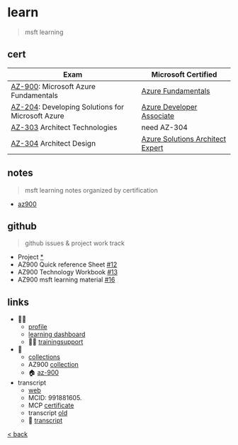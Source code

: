 # learn

> msft learning

## cert

Exam | Microsoft Certified
---|---
[AZ-900](https://docs.microsoft.com/en-gb/learn/certifications/exams/az-900): Microsoft Azure Fundamentals | [Azure Fundamentals](https://docs.microsoft.com/en-us/learn/certifications/azure-fundamentals/)
[AZ-204](https://docs.microsoft.com/en-us/learn/certifications/exams/az-204): Developing Solutions for Microsoft Azure | [Azure Developer Associate](https://docs.microsoft.com/en-us/learn/certifications/azure-developer/)
[AZ-303](https://docs.microsoft.com/en-us/learn/certifications/exams/az-303) Architect Technologies | need AZ-304
[AZ-304](https://docs.microsoft.com/en-us/learn/certifications/exams/az-304) Architect Design | [Azure Solutions Architect Expert](https://docs.microsoft.com/en-us/learn/certifications/azure-solutions-architect/)

## notes

> msft learning notes organized by certification

- [az900](./learn/az900.md)

## github

> github issues & project work track

- Project [*](https://github.com/illegitimis/Tutorial/projects/1)
- AZ900 Quick reference Sheet [#12](https://github.com/illegitimis/Tutorial/issues/12)
- AZ900 Technology Workbook [#13](https://github.com/illegitimis/Tutorial/issues/13)
- AZ900 msft learning material [#16](https://github.com/illegitimis/Tutorial/issues/16)

## links

- :student:
  - [profile](https://docs.microsoft.com/en-us/users/andreiciprianpopescu-8552/)
  - [learning dashboard](https://www.microsoft.com/en-us/learning/dashboard.aspx)
  - :technologist: [trainingsupport](https://trainingsupport.microsoft.com/en-us/profile/582da31b-2351-478f-9118-d42b4f0c9630?sort=LastReplyDate&dir=Desc&tab=Threads&forum=allcategories&meta=&status=&mod=&advFil=&postedAfter=undefined&postedBefore=undefined&threadType=All&page=1)
- :notebook_with_decorative_cover:
  - [collections](https://docs.microsoft.com/en-us/users/andreiciprianpopescu-8552/collections)
  - AZ900 [collection](https://docs.microsoft.com/en-us/users/andreiciprianpopescu-8552/collections/47p6a6zqd8j7w2) 
  - :house: [az-900](https://docs.microsoft.com/en-us/learn/certifications/exams/az-900)
- transcript
  - [web](https://docs.microsoft.com/en-us/users/andreiciprianpopescu-8552/transcript)
  - MCID: 991881605.
  - MCP [certificate](https://mcptnc.microsoft.com/certificate?AttemptMsaSilentAuth=true&wa=wsignin1.0)
  - transcript [old](https://mcptnc.microsoft.com/transcript) 
  - :newspaper: [transcript](https://mcptnc.microsoft.com/transcript)

[< back](./az.md)
